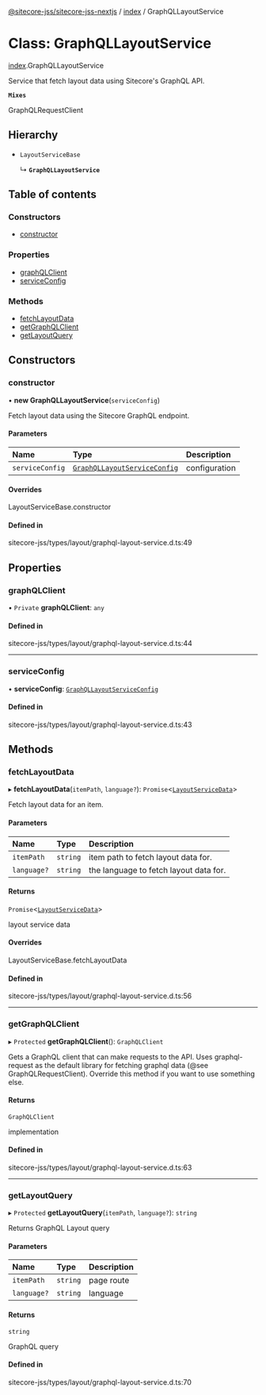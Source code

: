 [@sitecore-jss/sitecore-jss-nextjs](../README.md) / [index](../modules/index.md) / GraphQLLayoutService

# Class: GraphQLLayoutService

[index](../modules/index.md).GraphQLLayoutService

Service that fetch layout data using Sitecore's GraphQL API.

**`Mixes`**

GraphQLRequestClient

## Hierarchy

- `LayoutServiceBase`

  ↳ **`GraphQLLayoutService`**

## Table of contents

### Constructors

- [constructor](index.GraphQLLayoutService.md#constructor)

### Properties

- [graphQLClient](index.GraphQLLayoutService.md#graphqlclient)
- [serviceConfig](index.GraphQLLayoutService.md#serviceconfig)

### Methods

- [fetchLayoutData](index.GraphQLLayoutService.md#fetchlayoutdata)
- [getGraphQLClient](index.GraphQLLayoutService.md#getgraphqlclient)
- [getLayoutQuery](index.GraphQLLayoutService.md#getlayoutquery)

## Constructors

### constructor

• **new GraphQLLayoutService**(`serviceConfig`)

Fetch layout data using the Sitecore GraphQL endpoint.

#### Parameters

| Name | Type | Description |
| :------ | :------ | :------ |
| `serviceConfig` | [`GraphQLLayoutServiceConfig`](../interfaces/index.GraphQLLayoutServiceConfig.md) | configuration |

#### Overrides

LayoutServiceBase.constructor

#### Defined in

sitecore-jss/types/layout/graphql-layout-service.d.ts:49

## Properties

### graphQLClient

• `Private` **graphQLClient**: `any`

#### Defined in

sitecore-jss/types/layout/graphql-layout-service.d.ts:44

___

### serviceConfig

• **serviceConfig**: [`GraphQLLayoutServiceConfig`](../interfaces/index.GraphQLLayoutServiceConfig.md)

#### Defined in

sitecore-jss/types/layout/graphql-layout-service.d.ts:43

## Methods

### fetchLayoutData

▸ **fetchLayoutData**(`itemPath`, `language?`): `Promise`\<[`LayoutServiceData`](../interfaces/index.LayoutServiceData.md)\>

Fetch layout data for an item.

#### Parameters

| Name | Type | Description |
| :------ | :------ | :------ |
| `itemPath` | `string` | item path to fetch layout data for. |
| `language?` | `string` | the language to fetch layout data for. |

#### Returns

`Promise`\<[`LayoutServiceData`](../interfaces/index.LayoutServiceData.md)\>

layout service data

#### Overrides

LayoutServiceBase.fetchLayoutData

#### Defined in

sitecore-jss/types/layout/graphql-layout-service.d.ts:56

___

### getGraphQLClient

▸ `Protected` **getGraphQLClient**(): `GraphQLClient`

Gets a GraphQL client that can make requests to the API. Uses graphql-request as the default
library for fetching graphql data (@see GraphQLRequestClient). Override this method if you
want to use something else.

#### Returns

`GraphQLClient`

implementation

#### Defined in

sitecore-jss/types/layout/graphql-layout-service.d.ts:63

___

### getLayoutQuery

▸ `Protected` **getLayoutQuery**(`itemPath`, `language?`): `string`

Returns GraphQL Layout query

#### Parameters

| Name | Type | Description |
| :------ | :------ | :------ |
| `itemPath` | `string` | page route |
| `language?` | `string` | language |

#### Returns

`string`

GraphQL query

#### Defined in

sitecore-jss/types/layout/graphql-layout-service.d.ts:70
